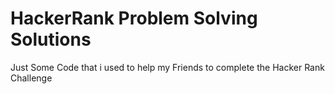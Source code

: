 # HackerRank Problem Solving Solutions
Just Some Code that i used to help my Friends to complete the Hacker Rank Challenge
